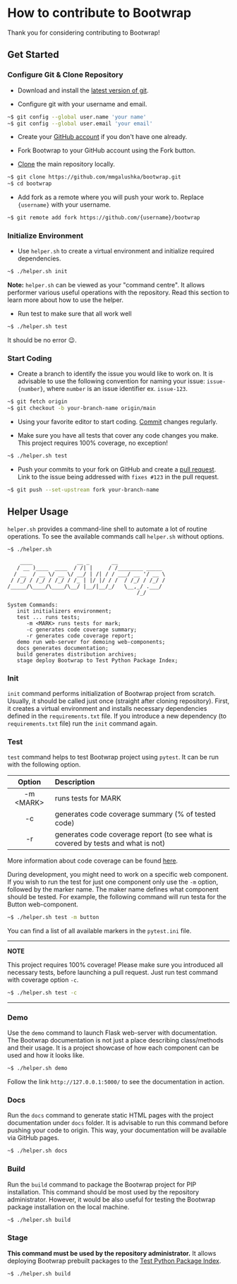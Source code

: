 # How to contribute to Bootwrap

Thank you for considering contributing to Bootwrap!


## Get Started


### Configure Git & Clone Repository

* Download and install the [latest version of git](https://git-scm.com/downloads).

* Configure git with your username and email.

```bash
~$ git config --global user.name 'your name'
~$ git config --global user.email 'your email'
```

* Create your [GitHub account](https://github.com/join) if you don't have one already.

* Fork Bootwrap to your GitHub account using the Fork button.

* [Clone](https://docs.github.com/en/github/getting-started-with-github/fork-a-repo#step-2-create-a-local-clone-of-your-fork) the main repository locally.

```bash
~$ git clone https://github.com/mmgalushka/bootwrap.git
~$ cd bootwrap
```

* Add fork as a remote where you will push your work to. Replace `{username}` with your username. 

```bash
~$ git remote add fork https://github.com/{username}/bootwrap
```


### Initialize Environment 

* Use `helper.sh` to create a virtual environment and initialize required dependencies.

```bash
~$ ./helper.sh init
```

**Note:**  `helper.sh` can be viewed as your "command centre". It allows performer various useful operations with the repository. Read this section to learn more about how to use the helper.

* Run test to make sure that all work well

```bash
~$ ./helper.sh test
```

It should be no error :wink:.


### Start Coding

* Create a branch to identify the issue you would like to work on. It is advisable to use the following convention for naming your issue: `issue-{number}`, where `number` is an issue identifier ex. `issue-123`. 

```bash
~$ git fetch origin
~$ git checkout -b your-branch-name origin/main
```

* Using your favorite editor to start coding. [Commit](https://dont-be-afraid-to-commit.readthedocs.io/en/latest/git/commandlinegit.html#commit-your-changes) changes regularly.

* Make sure you have all tests that cover any code changes you make. This project requires 100% coverage, no exception! 

```bash
~$ ./helper.sh test
```

* Push your commits to your fork on GitHub and create a [pull request](https://docs.github.com/en/github/collaborating-with-issues-and-pull-requests/creating-a-pull-request). Link to the issue being addressed with `fixes #123` in the pull request.

```bash
~$ git push --set-upstream fork your-branch-name
```


## Helper Usage

`helper.sh` provides a command-line shell to automate a lot of routine operations. To see the available commands call `helper.sh` without options. 

```text
~$ ./helper.sh

    ____              __ _       __                
   / __ )____  ____  / /| |     / /________ _____  
  / __  / __ \/ __ \/ __/ | /| / / ___/ __ '/ __ \ 
 / /_/ / /_/ / /_/ / /_ | |/ |/ / /  / /_/ / /_/ / 
/_____/\____/\____/\__/ |__/|__/_/   \__,_/ .___/  
                                         /_/       

System Commands:
   init initializers environment;
   test ... runs tests;
      -m <MARK> runs tests for mark;
      -c generates code coverage summary;
      -r generates code coverage report;
   demo run web-server for demoing web-components;
   docs generates documentation;
   build generates distribution archives;
   stage deploy Bootwrap to Test Python Package Index;
```


### Init

`init` command performs initialization of Bootwrap project from scratch. Usually, it should be called just once  (straight after cloning repository).  First, it creates a virtual environment and installs necessary dependencies defined in the `requirements.txt` file. If you introduce a new dependency (to `requirements.txt` file) run the `init` command again.


### Test

`test` command helps to test Bootwrap project using `pytest`. It can be run with the following option.

| Option      | Description |
|:-----------:|:------------|
| -m \<MARK\> | runs tests for MARK |
| -c          | generates code coverage summary (% of tested code) |
| -r          | generates code coverage report (to see what is covered by tests and what is not) |

More information about code coverage can be found [here](https://pytest-cov.readthedocs.io/en/latest/).

During development, you might need to work on a specific web component. If you wish to run the test for just one component only use the `-m` option,  followed by the marker name. The maker name defines what component should be tested. For example, the following command will run testa for the Button web-component.

 ```bash
~$ ./helper.sh test -m button
```

You can find a list of all available markers in the `pytest.ini` file.

---
  **NOTE**
  
  This project requires 100% coverage! Please make sure  you introduced all necessary tests, before launching a pull request. Just run test command with coverage option `-c`. 

 ```bash
~$ ./helper.sh test -c
  ```
---


### Demo

Use the `demo` command to launch Flask web-server with documentation.  The Bootwrap documentation is not just a place describing class/methods and their usage. It is a project showcase of how each component can be used and how it looks like.  

```bash
~$ ./helper.sh demo
```

Follow the link `http://127.0.0.1:5000/` to see the documentation in action.


### Docs

Run the `docs` command to generate static HTML pages with the project documentation under `docs` folder. It is advisable to run this command before pushing your code to origin. This way, your documentation will be available via GitHub pages.


```bash
~$ ./helper.sh docs
```


### Build

Run the `build` command to package the Bootwrap project for PIP installation. This command should be most used by the repository administrator. However, it would be also useful for testing the Bootwrap package installation on the local machine.  

```bash
~$ ./helper.sh build
```

### Stage

**This command must be used by the repository administrator.**  It allows deploying Bootwrap prebuilt packages to the [Test Python Package Index](https://test.pypi.org/).

```bash
~$ ./helper.sh build
```
